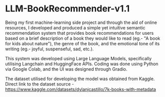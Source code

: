 # LLM-BookRecommender-v1.1

Being my first machine-learning side project and through the aid of online resources, I developed and produced a simple yet intuitive semantic recommendation system that provides book recommendations for users based on a brief description of a book they would like to read (eg.- "A book for kids about nature"), the genre of the book, and the emotional tone of its writing (eg.- joyful, suspenseful, sad, etc.).

This system was developed using Large Language Models, specifically utilising Langchain and HuggingFace APIs. Coding was done using Python via Google Colab, and the UI was designed through Gradio.

The dataset utilised for developing the model was obtained from Kaggle.
Direct link to the dataset source - https://www.kaggle.com/datasets/dylanjcastillo/7k-books-with-metadata


